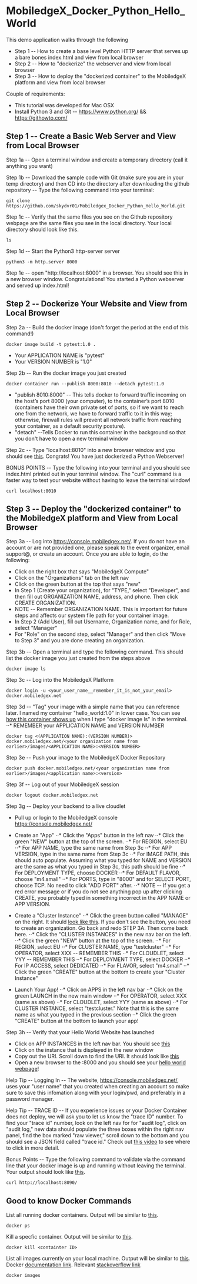 # MobiledgeX_Docker_Python_Hello_World

This demo application walks through the following
* Step 1 -- How to create a base level Python HTTP server that serves up a bare bones index.html and view from local browser
* Step 2 -- How to "dockerize" the webserver and view from local browser
* Step 3 -- How to deploy the "dockerized container" to the MobiledgeX platform and view from local browser

Couple of requirements:
* This tutorial was developed for Mac OSX
* Install Python 3 and Git -- https://www.python.org/ && https://githowto.com/

## Step 1 -- Create a Basic Web Server and View from Local Browser

Step 1a -- Open a terminal window and create a temporary directory (call it anything you want)

Step 1b -- Download the sample code with Git (make sure you are in your temp directory) and then CD into the directory after downloading the github repository -- Type the following command into your terminal:
```
git clone https://github.com/skydvr01/Mobiledgex_Docker_Python_Hello_World.git
```
Step 1c -- Verify that the same files you see on the Github repository webpage are the same files you see in the local directory. Your local directory should look like this.
```
ls
```

Step 1d -- Start the Python3 http-server server  
```
python3 -m http.server 8000
```

Step 1e -- open "http://localhost:8000" in a browser. You should see this <show image> in a new browser window. Congratulations! You started a Python webserver and served up index.html! 

## Step 2 -- Dockerize Your Website and View from Local Browser

Step 2a -- Build the docker image (don't forget the period at the end of this command!)
```
docker image build -t pytest:1.0 .
```
* Your APPLICATION NAME is "pytest"
* Your VERSION NUMBER is "1.0"

Step 2b -- Run the docker image you just created
```
docker container run --publish 8000:8010 --detach pytest:1.0
```
* "publish 8010:8000" -- This tells docker to forward traffic incoming on the host’s port 8000 (your computer), to the container’s port 8010 (containers have their own private set of ports, so if we want to reach one from the network, we have to forward traffic to it in this way; otherwise, firewall rules will prevent all network traffic from reaching your container, as a default security posture).
* "detach" --Tells Docker to run this container in the background so that you don't have to open a new terminal window

Step 2c -- Type "localhost:8010" into a new browser window and you should see [this](). Congrats! You have just dockerized a Python Webserver!

BONUS POINTS -- Type the following into your terminal and you should see index.html printed out in your terminal window. The "curl" command is a faster way to test your website without having to leave the terminal window!
```
curl localhost:8010
```

## Step 3 -- Deploy the "dockerized container" to the MobiledgeX platform and View from Local Browser
Step 3a -- Log into https://console.mobiledgex.net/. If you do not have an account or are not provided one, please speak to the event organizer, email support@, or create an account. Once you are able to login, do the following:
* Click on the right box that says "MobiledgeX Compute" 
* Click on the "Organizations" tab on the left nav
* Click on the green button at the top that says "new"
* In Step 1 (Create your organization), for "TYPE," select "Developer", and then fill out ORGANIZATION NAME, address, and phone. Then click CREATE ORGANIZATION.
* NOTE -- Remember ORGANIZATION NAME. This is important for future steps and affects our system file path for your container image. 
* In Step 2 (Add User), fill out Username, Organization name, and for Role, select "Manager" 
* For "Role" on the second step, select "Manager" and then click "Move to Step 3" and you are done creating an organization.

Step 3b -- Open a terminal and type the following command. This should list the docker image you just created from the steps above 
```
docker image ls
```

Step 3c -- Log into the MobiledgeX Platform
```
docker login -u <your_user_name__remember_it_is_not_your_email> docker.mobiledgex.net
```

Step 3d -- "Tag" your image with a simple name that you can reference later. I named my container "hello_world:1.0" in lower case. You can see [how this container shows up](https://drive.google.com/file/d/1GGMt6rb5vTtvAi1YfuFB8Gwvs2UkkKav/view?usp=sharing) when I type "docker image ls" in the terminal. 
⋅⋅* REMEMBER your APPLICATION NAME and VERSION NUMBER

```
docker tag <(APPLICATION NAME):(VERSION NUMBER)> docker.mobiledgex.net/<your organization name from earlier>/images/<APPLICATION NAME>:<VERSION NUMBER>
```

Step 3e -- Push your image to the MobiledgeX Docker Repository
```
docker push docker.mobiledgex.net/<your organization name from earlier>/images/<application name>:<version>
```
Step 3f -- Log out of your MobiledgeX session
```
docker logout docker.mobiledgex.net
```

Step 3g -- Deploy your backend to a live cloudlet
* Pull up or login to the MobiledgeX console https://console.mobiledgex.net/ 
* Create an "App"
⋅⋅* Click the "Apps" button in the left nav
⋅⋅* Click the green "NEW" button at the top of the screen.
⋅⋅* For REGION, select EU
⋅⋅* For APP NAME, type the same name from Step 3c
⋅⋅* For APP VERSION, type in the same name from Step 3c
⋅⋅* For IMAGE PATH, this should auto populate. Assuming what you typed for NAME and VERSION are the same as what you typed in Step 3c, this path should be fine
⋅⋅* For DEPLOYMENT TYPE, choose DOCKER
⋅⋅* For DEFAULT FLAVOR, choose "m4.small"
⋅⋅* For PORTS, type in "8000" and for SELECT PORT, choose TCP. No need to click "ADD PORT" after.
⋅⋅* NOTE -- If you get a red error message or if you do not see anything pop up after clicking CREATE, you probably typed in something incorrect in the APP NAME or APP VERSION. 

* Create a "Cluster Instance"
⋅⋅* Click the green button called "MANAGE" on the right. It should [look like this](https://drive.google.com/open?id=1QF2KzGC2tZCO2kTWJ0Ngs9Ua9y_xomK3). If you don't see the button, you need to create an organization. Go back and redo STEP 3A. Then come back here. 
⋅⋅* Click the "CLUSTER INSTANCES" in the new nav bar on the left.
⋅⋅* Click the green "NEW" button at the top of the screen. 
⋅⋅* For REGION, select EU
⋅⋅* For CLUSTER NAME, type "testcluster"
⋅⋅* For OPERATOR, select XXX -- REMEMBER THIS
⋅⋅* For CLOUDLET, select YYY -- REMEMBER THIS
⋅⋅* For DEPLOYMENT TYPE, select DOCKER
⋅⋅* For IP ACCESS, select DEDICATED 
⋅⋅* For FLAVOR, select "m4.small"
⋅⋅* Click the green "CREATE" button at the bottom to create your "Cluster Instance"

* Launch Your App!
⋅⋅* Click on APPS in the left nav bar
⋅⋅* Click on the green LAUNCH in the new main window
⋅⋅* For OPERATOR, select XXX (same as above)
⋅⋅* For CLOUDLET, select YYY (same as above)
⋅⋅* For CLUSTER INSTANCE, select "testcluster." Note that this is the same name as what you typed in the previous section
⋅⋅* Click the green "CREATE" button at the bottom to launch your app!

Step 3h -- Verify that your Hello World Website has launched
* Click on APP INSTANCES in the left nav bar. You should see [this](https://drive.google.com/open?id=1BZ37DsZ96QYxLWVqrHpKJDYfcZLHGYPi)
* Click on the instance that is displayed in the new window
* Copy out the URI. Scroll down to find the URI. It should look like [this](https://drive.google.com/file/d/1CFU-9rhCC7nkrJUPDPf06JgKYlmk9LsO/view?usp=sharing)
* Open a new browser to the <URI>:8000 and you should see your [hello world webpage](https://drive.google.com/file/d/1gHb53rEdmur1Pdibk2R0lOzDsRrtv2hx/view?usp=sharing)!

Help Tip -- Logging In -- The website, https://console.mobiledgex.net/, uses your "user name" that you created when creating an account so make sure to save this infomation along with your login/pwd, and preferably in a password manager.

Help Tip -- TRACE ID -- If you experience issues or your Docker Container does not deploy, we will ask you to let us know the "trace ID" number. To find your "trace id" number, look on the left nav for for "audit log", click on "audit log," new data should populate the three boxes within the right nav panel, find the box marked "raw viewer," scroll down to the bottom and you should see a JSON field called "trace id." Check out [this video](https://drive.google.com/open?id=1ypz_QiEbFUUhHGGqDty-DTdLCqlTUvVs) to see where to click in more detail. 

Bonus Points -- Type the following command to validate via the command line that your docker image is up and running without leaving the terminal. Your output should look like [this](https://drive.google.com/file/d/1BRLBm2D0MlPs3AWSyEK5kW--nZWOlktI/view?usp=sharing).
```
curl http://localhost:8090/
```

## Good to know Docker Commands

List all running docker containers. Output will be similar to [this]().
```
docker ps
```
Kill a specfic container. Output will be similar to [this]().
```
docker kill <containter ID>
```
List all images currently on your local machine. Output will be similar to [this](https://drive.google.com/file/d/1IfIiM2-WpjfYzUFH9NJV1ljBK-crwcu0/view?usp=sharing). Docker [documentation link](https://docs.docker.com/v17.12/edge/engine/reference/commandline/image_ls/). Relevant [stackoverflow link](https://stackoverflow.com/questions/30543409/how-to-check-if-a-docker-image-with-a-specific-tag-exist-locally)
```
docker images
```
